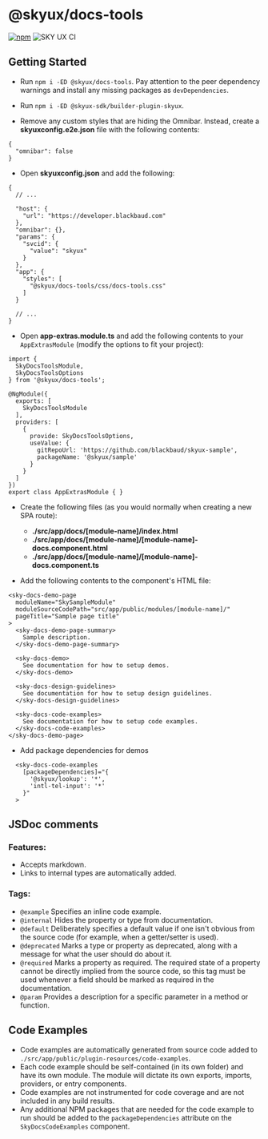 # @skyux/docs-tools

[![npm](https://img.shields.io/npm/v/@skyux/docs-tools.svg)](https://www.npmjs.com/package/@skyux/docs-tool:next)
![SKY UX CI](https://github.com/blackbaud/skyux-docs-tools/workflows/SKY%20UX%20CI/badge.svg)

## Getting Started

- Run `npm i -ED @skyux/docs-tools`. Pay attention to the peer dependency warnings and install any missing packages as `devDependencies`.

- Run `npm i -ED @skyux-sdk/builder-plugin-skyux`.

- Remove any custom styles that are hiding the Omnibar. Instead, create a **skyuxconfig.e2e.json** file with the following contents:

```
{
  "omnibar": false
}
```

- Open **skyuxconfig.json** and add the following:

```
{
  // ...

  "host": {
    "url": "https://developer.blackbaud.com"
  },
  "omnibar": {},
  "params": {
    "svcid": {
      "value": "skyux"
    }
  },
  "app": {
    "styles": [
      "@skyux/docs-tools/css/docs-tools.css"
    ]
  }

  // ...
}
```

- Open **app-extras.module.ts** and add the following contents to your `AppExtrasModule` (modify the options to fit your project):

```
import {
  SkyDocsToolsModule,
  SkyDocsToolsOptions
} from '@skyux/docs-tools';

@NgModule({
  exports: [
    SkyDocsToolsModule
  ],
  providers: [
    {
      provide: SkyDocsToolsOptions,
      useValue: {
        gitRepoUrl: 'https://github.com/blackbaud/skyux-sample',
        packageName: '@skyux/sample'
      }
    }
  ]
})
export class AppExtrasModule { }
```

- Create the following files (as you would normally when creating a new SPA route):

  - **./src/app/docs/[module-name]/index.html**
  - **./src/app/docs/[module-name]/[module-name]-docs.component.html**
  - **./src/app/docs/[module-name]/[module-name]-docs.component.ts**

- Add the following contents to the component's HTML file:

```
<sky-docs-demo-page
  moduleName="SkySampleModule"
  moduleSourceCodePath="src/app/public/modules/[module-name]/"
  pageTitle="Sample page title"
>
  <sky-docs-demo-page-summary>
    Sample description.
  </sky-docs-demo-page-summary>

  <sky-docs-demo>
    See documentation for how to setup demos.
  </sky-docs-demo>

  <sky-docs-design-guidelines>
    See documentation for how to setup design guidelines.
  </sky-docs-design-guidelines>

  <sky-docs-code-examples>
    See documentation for how to setup code examples.
  </sky-docs-code-examples>
</sky-docs-demo-page>
```

- Add package dependencies for demos

```
  <sky-docs-code-examples
    [packageDependencies]="{
      '@skyux/lookup': '*',
      'intl-tel-input': '*'
    }"
  >
```

## JSDoc comments

### Features:

- Accepts markdown.
- Links to internal types are automatically added.

### Tags:

- `@example` Specifies an inline code example.
- `@internal` Hides the property or type from documentation.
- `@default` Deliberately specifies a default value if one isn't obvious from the source code (for example, when a getter/setter is used).
- `@deprecated` Marks a type or property as deprecated, along with a message for what the user should do about it.
- `@required` Marks a property as required. The required state of a property cannot be directly implied from the source code, so this tag must be used whenever a field should be marked as required in the documentation.
- `@param` Provides a description for a specific parameter in a method or function.

## Code Examples

- Code examples are automatically generated from source code added to `./src/app/public/plugin-resources/code-examples`.
- Each code example should be self-contained (in its own folder) and have its own module. The module will dictate its own exports, imports, providers, or entry components.
- Code examples are not instrumented for code coverage and are not included in any build results.
- Any additional NPM packages that are needed for the code example to run should be added to the `packageDependencies` attribute on the `SkyDocsCodeExamples` component.
